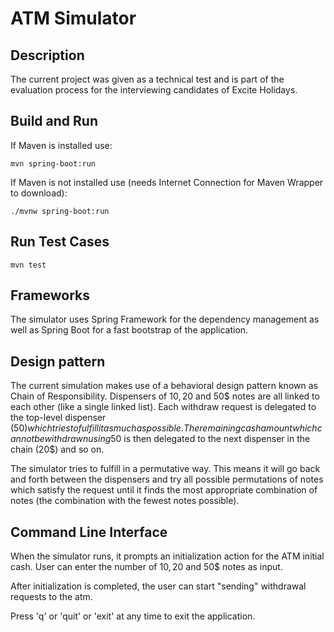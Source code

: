 # ATM Simulator

## Description

The current project was given as a technical test and is part of the evaluation process for the interviewing candidates of Excite Holidays.

## Build and Run

If Maven is installed use:  

`mvn spring-boot:run`

If Maven is not installed use (needs Internet Connection for Maven Wrapper to download): 

`./mvnw spring-boot:run`

## Run Test Cases

`mvn test`

## Frameworks

The simulator uses Spring Framework for the dependency management as well as Spring Boot for a fast bootstrap of the application.

## Design pattern

The current simulation makes use of a behavioral design pattern known as Chain of Responsibility. 
Dispensers of 10$, 20$ and 50$ notes are all linked to each other (like a single linked list). 
Each withdraw request is delegated to the top-level dispenser (50$) which tries to fulfill it as much as possible. 
The remaining cash amount which cannot be withdrawn using 50$ is then delegated to the next dispenser in the chain (20$) and so on. 

The simulator tries to fulfill in a permutative way. 
This means it will go back and forth between the dispensers and try all possible permutations of notes which satisfy the request 
until it finds the most appropriate combination of notes (the combination with the fewest notes possible).

## Command Line Interface

When the simulator runs, it prompts an initialization action for the ATM initial cash. User can enter the number of 
10$, 20$ and 50$ notes as input.

After initialization is completed, the user can start "sending" withdrawal requests to the atm.

Press 'q' or 'quit' or 'exit' at any time to exit the application.
